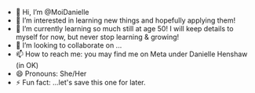 - 👋 Hi, I’m @MoiDanielle
- 👀 I’m interested in learning new things and hopefully applying them!
- 🌱 I’m currently learning so much still at age 50! I will keep details to myself for now, but never stop learning & growing!
- 💞️ I’m looking to collaborate on ...
- 📫 How to reach me: you may find me on Meta under Danielle Henshaw (in OK)
- 😄 Pronouns: She/Her 
- ⚡ Fun fact: ...let's save this one for later.

<!---
MoiDanielle/MoiDanielle is a ✨ special ✨ repository because its `README.md` (this file) appears on your GitHub profile.
You can click the Preview link to take a look at your changes.
--->
